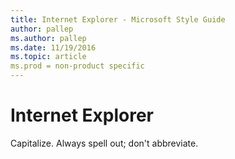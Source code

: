 ```yaml
---
title: Internet Explorer - Microsoft Style Guide
author: pallep
ms.author: pallep
ms.date: 11/19/2016
ms.topic: article
ms.prod = non-product specific
---
```


# Internet Explorer

Capitalize. Always spell out; don't abbreviate. 
